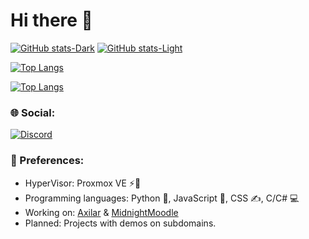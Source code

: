 # Hi there 👋

[![GitHub stats-Dark](https://github-readme-stats.vercel.app/api?username=MyDrift-user&show_icons=true&theme=dark#gh-dark-mode-only)](https://github.com/anuraghazra/github-readme-stats#gh-dark-mode-only)
[![GitHub stats-Light](https://github-readme-stats.vercel.app/api?username=MyDrift-user&show_icons=true&theme=default#gh-light-mode-only)](https://github.com/anuraghazra/github-readme-stats#gh-light-mode-only)

[![Top Langs](https://github-readme-stats.vercel.app/api/top-langs/?username=mydrift-user)](https://github.com/anuraghazra/github-readme-stats)


[![Top Langs](https://github-readme-stats.vercel.app/api/top-langs/?username=mydrift-user&layout=donut)](https://github.com/anuraghazra/github-readme-stats)
### 🌐 Social:
[![Discord](https://img.shields.io/badge/Discord-%237289DA.svg?logo=discord&logoColor=white)](https://discord.com/users/679006161554505729) 

### 🤝 Preferences:

* HyperVisor: Proxmox VE ⚡🦎
* Programming languages: Python 🐍, JavaScript 🐠, CSS ✍️, C/C# 💻
* Working on: [Axilar](https://github.com/MyDrift-user/Axilar) & [MidnightMoodle](https://github.com/MyDrift-user/MidnightMoodle)
* Planned: Projects with demos on subdomains.
